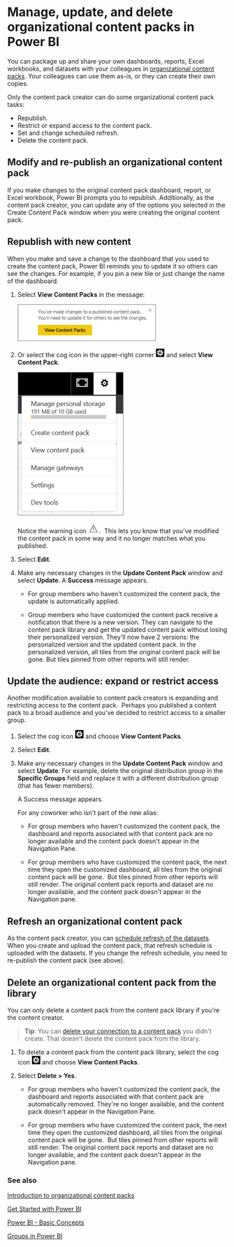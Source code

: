 <properties 
   pageTitle="Manage, update, and delete organizational content packs"
   description="Manage, update, and delete organizational content packs in Power BI"
   services="powerbi" 
   documentationCenter="" 
   authors="maggiesMSFT" 
   manager="mblythe" 
   editor=""
   tags=""
   qualityFocus="no"
   qualityDate=""/>
 
<tags
   ms.service="powerbi"
   ms.devlang="NA"
   ms.topic="article"
   ms.tgt_pltfrm="NA"
   ms.workload="powerbi"
   ms.date="01/28/2016"
   ms.author="maggies"/>
# Manage, update, and delete organizational content packs in Power BI

You can package up and share your own dashboards, reports, Excel workbooks, and datasets with your colleagues in [organizational content packs](powerbi-service-organizational-content-packs-introduction.md). Your colleagues can use them as-is, or they can create their own copies.

Only the content pack creator can do some organizational content pack tasks:

-   Republish.
-   Restrict or expand access to the content pack.
-   Set and change scheduled refresh.
-   Delete the content pack.

## Modify and re-publish an organizational content pack
If you make changes to the original content pack dashboard, report, or Excel workbook, Power BI prompts you to republish. Additionally, as the content pack creator, you can update any of the options you selected in the Create Content Pack window when you were creating the original content pack. 

## Republish with new content

When you make and save a change to the dashboard that you used to create the content pack, Power BI reminds you to update it so others can see the changes. For example, if you pin a new tile or just change the name of the dashboard.

1.  Select **View Content Packs** in the message:
  
    ![](media/powerbi-service-organizational-content-packs-manage-update-delete/PBI_ContPkChangesMessage.png)
2.  Or select the cog icon in the upper-right corner ![](media/powerbi-service-organizational-content-packs-manage-update-delete/cog.png) and select **View Content Pack**.

    ![](media/powerbi-service-organizational-content-packs-manage-update-delete/pbi_contpkview.png)

    Notice the warning icon ![](media/powerbi-service-organizational-content-packs-manage-update-delete/pbi_contpkwarningicon.png).  This lets you know that you've modified the content pack in some way and it no longer matches what you published.

2.  Select **Edit**.  

3.  Make any necessary changes in the **Update Content Pack** window and select **Update**. A **Success** message appears.

	-   For group members who haven't customized the content pack, the update is automatically applied.

	-   Group members who have customized the content pack receive a notification that there is a new version.  They can navigate to the content pack library and get the updated content pack without losing their personalized version.  They'll now have 2 versions: the personalized version and the updated content pack.  In the personalized version, all tiles from the original content pack will be gone.  But tiles pinned from other reports will still render.    

## Update the audience: expand or restrict access

Another modification available to content pack creators is expanding and restricting access to the content pack.  Perhaps you published a content pack to a broad audience and you've decided to restrict access to a smaller group.  

1.  Select the cog icon ![](media/powerbi-service-organizational-content-packs-manage-update-delete/cog.png) and choose **View Content Packs**.

2.  Select **Edit**. 

3.  Make any necessary changes in the **Update Content Pack** window and select **Update**. For example, delete the original distribution group in the **Specific Groups** field and replace it with a different distribution group (that has fewer members).

    A Success message appears.

    For any coworker who isn't part of the new alias:

	-   For group members who haven't customized the content pack, the dashboard and reports associated with that content pack are no longer available and the content pack doesn't appear in the Navigation Pane.

	-   For group members who have customized the content pack, the next time they open the customized dashboard, all tiles from the original content pack will be gone.  But tiles pinned from other reports will still render. The original content pack reports and dataset are no longer available, and the content pack doesn't appear in the Navigation pane.   

## Refresh an organizational content pack

As the content pack creator, you can [schedule refresh of the datasets](powerbi-refresh-data.md).  When you create and upload the content pack, that refresh schedule is uploaded with the datasets. If you change the refresh schedule, you need to re-publish the content pack (see above).

## Delete an organizational content pack from the library

You can only delete a content pack from the content pack library if you're the content creator. 

> **Tip**: You can [delete your connection to a content pack](powerbi-service-organizational-content-pack-delete.md) you didn't create. That doesn't delete the content pack from the library.

1. To delete a content pack from the content pack library, select the cog icon ![](media/powerbi-service-organizational-content-packs-manage-update-delete/cog.png) and choose **View Content Packs**.

2. Select **Delete \> Yes**. 

	-   For group members who haven't customized the content pack, the dashboard and reports associated with that content pack are automatically removed. They're no longer available, and the content pack doesn't appear in the Navigation Pane.

	-   For group members who have customized the content pack, the next time they open the customized dashboard, all tiles from the original content pack will be gone.  But tiles pinned from other reports will still render. The original content pack reports and dataset are no longer available, and the content pack doesn't appear in the Navigation pane.   

### See also

[Introduction to organizational content packs](powerbi-service-organizational-content-packs-introduction.md)

[Get Started with Power BI](powerbi-service-get-started.md)

[Power BI - Basic Concepts](powerbi-service-basic-concepts.md)

[Groups in Power BI](powerbi-service-groups.md)

